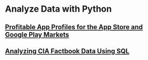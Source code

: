 # Analyze Data with Python

## [Profitable App Profiles for the App Store and Google Play Markets](./Profitable_App_Profiles_for_the_App_Store_and_Google_Play_Markets.ipynb)

## [Analyzing CIA Factbook Data Using SQL](./CIAFactbook.ipynb)
